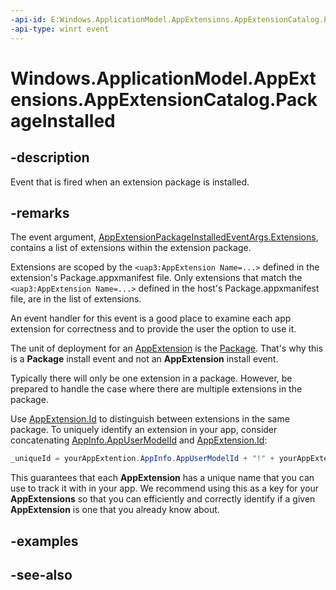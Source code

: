 ```yaml
---
-api-id: E:Windows.ApplicationModel.AppExtensions.AppExtensionCatalog.PackageInstalled
-api-type: winrt event
---
```


<!-- Event syntax
public event Windows.Foundation.TypedEventHandler PackageInstalled<Windows.ApplicationModel.AppExtensions.AppExtensionCatalog,  Windows.ApplicationModel.AppExtensions.AppExtensionPackageInstalledEventArgs>
-->

# Windows.ApplicationModel.AppExtensions.AppExtensionCatalog.PackageInstalled

## -description
Event that is fired when an extension package is installed.

## -remarks
The event argument, [AppExtensionPackageInstalledEventArgs.Extensions](appextensionpackageinstalledeventargs.md), contains a list of extensions within the extension package.

Extensions are scoped by the `<uap3:AppExtension Name=...>` defined in the extension's Package.appxmanifest file. Only extensions that match the `<uap3:AppExtension Name=...>` defined in the host's Package.appxmanifest file, are in the list of extensions.

An event handler for this event is a good place to examine each app extension for correctness and to provide the user the option to use it.

The unit of deployment for an [AppExtension](https://docs.microsoft.com/uwp/api/windows.applicationmodel.appextensions.appextension) is the [Package](https://docs.microsoft.com/uwp/api/windows.applicationmodel.package). That's why this is a **Package** install event and not an **AppExtension** install event.  

Typically there will only be one extension in a package. However, be prepared to handle the case where there are multiple extensions in the package.

Use [AppExtension.Id](https://docs.microsoft.com/uwp/api/windows.applicationmodel.appextensions.appextension) to distinguish between extensions in the same package. To uniquely identify an extension in your app, consider concatenating [AppInfo.AppUserModelId](https://docs.microsoft.com/uwp/api/windows.applicationmodel.appinfo) and [AppExtension.Id](https://docs.microsoft.com/uwp/api/windows.applicationmodel.appinfo):

```cs
_uniqueId = yourAppExtention.AppInfo.AppUserModelId + "!" + yourAppExtention.Id;
```

This guarantees that each **AppExtension** has a unique name that you can use to track it with in your app. We recommend using this as a key for your **AppExtensions** so that you can efficiently and correctly identify if a given **AppExtension** is one that you already know about.

## -examples

## -see-also
